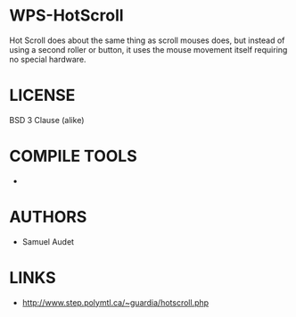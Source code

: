 WPS-HotScroll
=============
Hot Scroll does about the same thing as scroll mouses does, but instead of using a second roller or button, it uses the mouse movement itself requiring no special hardware.

LICENSE
========
BSD 3 Clause (alike)

COMPILE TOOLS
==============
- 

AUTHORS
=============
- Samuel Audet

LINKS
=============
- http://www.step.polymtl.ca/~guardia/hotscroll.php